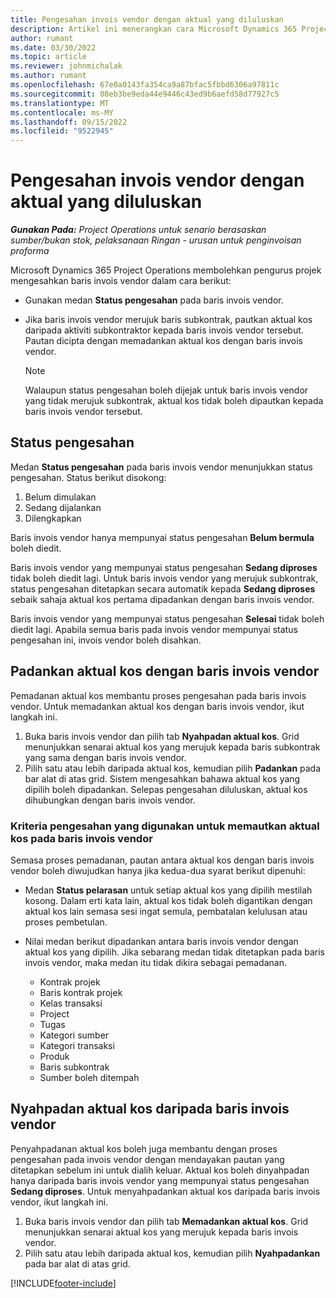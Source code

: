 ```yaml
---
title: Pengesahan invois vendor dengan aktual yang diluluskan
description: Artikel ini menerangkan cara Microsoft Dynamics 365 Project Operations membolehkan pengurus projek mengesahkan invois vendor dengan aktual yang diluluskan sebagai kontraktor yang menjalankan kerja dan masa dirakam, dan perbelanjaan serta bahan yang digunakan oleh ahli pasukan projek.
author: rumant
ms.date: 03/30/2022
ms.topic: article
ms.reviewer: johnmichalak
ms.author: rumant
ms.openlocfilehash: 67e0a0143fa354ca9a87bfac5fbbd6306a97811c
ms.sourcegitcommit: 08eb3be9eda44e9446c43ed9b6aefd58d77927c5
ms.translationtype: MT
ms.contentlocale: ms-MY
ms.lasthandoff: 09/15/2022
ms.locfileid: "9522945"
---
```

# <a name="verification-of-vendor-invoices-with-approved-actuals"></a>Pengesahan invois vendor dengan aktual yang diluluskan

_**Gunakan Pada:** Project Operations untuk senario berasaskan sumber/bukan stok, pelaksanaan Ringan - urusan untuk penginvoisan proforma_

Microsoft Dynamics 365 Project Operations membolehkan pengurus projek mengesahkan baris invois vendor dalam cara berikut:

- Gunakan medan **Status pengesahan** pada baris invois vendor.
- Jika baris invois vendor merujuk baris subkontrak, pautkan aktual kos daripada aktiviti subkontraktor kepada baris invois vendor tersebut. Pautan dicipta dengan memadankan aktual kos dengan baris invois vendor.

    > [!NOTE]
    > Walaupun status pengesahan boleh dijejak untuk baris invois vendor yang tidak merujuk subkontrak, aktual kos tidak boleh dipautkan kepada baris invois vendor tersebut.

## <a name="verification-status"></a>Status pengesahan

Medan **Status pengesahan** pada baris invois vendor menunjukkan status pengesahan. Status berikut disokong:

1. Belum dimulakan
2. Sedang dijalankan
3. Dilengkapkan

Baris invois vendor hanya mempunyai status pengesahan **Belum bermula** boleh diedit.

Baris invois vendor yang mempunyai status pengesahan **Sedang diproses** tidak boleh diedit lagi. Untuk baris invois vendor yang merujuk subkontrak, status pengesahan ditetapkan secara automatik kepada **Sedang diproses** sebaik sahaja aktual kos pertama dipadankan dengan baris invois vendor.

Baris invois vendor yang mempunyai status pengesahan **Selesai** tidak boleh diedit lagi. Apabila semua baris pada invois vendor mempunyai status pengesahan ini, invois vendor boleh disahkan.

## <a name="match-cost-actuals-to-vendor-invoice-lines"></a>Padankan aktual kos dengan baris invois vendor

Pemadanan aktual kos membantu proses pengesahan pada baris invois vendor. Untuk memadankan aktual kos dengan baris invois vendor, ikut langkah ini.

1. Buka baris invois vendor dan pilih tab **Nyahpadan aktual kos**. Grid menunjukkan senarai aktual kos yang merujuk kepada baris subkontrak yang sama dengan baris invois vendor.
2. Pilih satu atau lebih daripada aktual kos, kemudian pilih **Padankan** pada bar alat di atas grid. Sistem mengesahkan bahawa aktual kos yang dipilih boleh dipadankan. Selepas pengesahan diluluskan, aktual kos dihubungkan dengan baris invois vendor.

### <a name="validation-criteria-that-are-used-to-link-cost-actuals-to-vendor-invoice-lines"></a>Kriteria pengesahan yang digunakan untuk memautkan aktual kos pada baris invois vendor

Semasa proses pemadanan, pautan antara aktual kos dengan baris invois vendor boleh diwujudkan hanya jika kedua-dua syarat berikut dipenuhi:

- Medan **Status pelarasan** untuk setiap aktual kos yang dipilih mestilah kosong. Dalam erti kata lain, aktual kos tidak boleh digantikan dengan aktual kos lain semasa sesi ingat semula, pembatalan kelulusan atau proses pembetulan.
- Nilai medan berikut dipadankan antara baris invois vendor dengan aktual kos yang dipilih. Jika sebarang medan tidak ditetapkan pada baris invois vendor, maka medan itu tidak dikira sebagai pemadanan.

    - Kontrak projek
    - Baris kontrak projek
    - Kelas transaksi
    - Project
    - Tugas
    - Kategori sumber
    - Kategori transaksi
    - Produk
    - Baris subkontrak
    - Sumber boleh ditempah

## <a name="unmatch-cost-actuals-from-a-vendor-invoice-line"></a>Nyahpadan aktual kos daripada baris invois vendor

Penyahpadanan aktual kos boleh juga membantu dengan proses pengesahan pada invois vendor dengan mendayakan pautan yang ditetapkan sebelum ini untuk dialih keluar. Aktual kos boleh dinyahpadan hanya daripada baris invois vendor yang mempunyai status pengesahan **Sedang diproses**. Untuk menyahpadankan aktual kos daripada baris invois vendor, ikut langkah ini.

1. Buka baris invois vendor dan pilih tab **Memadankan aktual kos**. Grid menunjukkan senarai aktual kos yang merujuk kepada baris invois vendor.
2. Pilih satu atau lebih daripada aktual kos, kemudian pilih **Nyahpadankan** pada bar alat di atas grid.

[!INCLUDE[footer-include](../../includes/footer-banner.md)]
